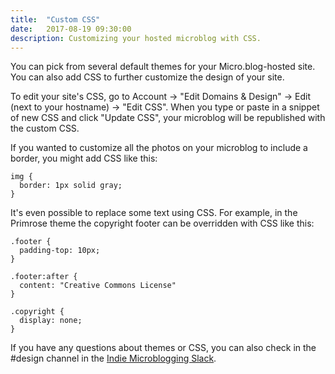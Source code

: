 ```yaml
---
title:  "Custom CSS"
date:   2017-08-19 09:30:00
description: Customizing your hosted microblog with CSS.
---
```


You can pick from several default themes for your Micro.blog-hosted site. You can also add CSS to further customize the design of your site.

To edit your site's CSS, go to Account → "Edit Domains & Design" → Edit (next to your hostname) → "Edit CSS". When you type or paste in a snippet of new CSS and click "Update CSS", your microblog will be republished with the custom CSS.

If you wanted to customize all the photos on your microblog to include a border, you might add CSS like this:

```
img {
  border: 1px solid gray;
}
```

It's even possible to replace some text using CSS. For example, in the Primrose theme the copyright footer can be overridden with CSS like this:

```
.footer {
  padding-top: 10px;
}

.footer:after {
  content: "Creative Commons License"
}

.copyright {
  display: none;
}
```

If you have any questions about themes or CSS, you can also check in the #design channel in the [Indie Microblogging Slack](https://microblogging.slack.com/).